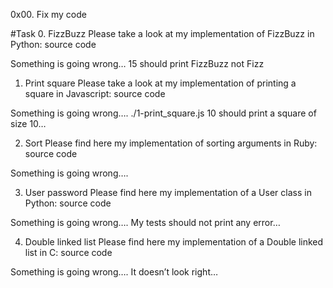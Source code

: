 0x00. Fix my code

#Task
0. FizzBuzz
Please take a look at my implementation of FizzBuzz in Python: source code

Something is going wrong…
15 should print FizzBuzz not Fizz

1. Print square
Please take a look at my implementation of printing a square in Javascript: source code

Something is going wrong….
./1-print_square.js 10 should print a square of size 10…

2. Sort
Please find here my implementation of sorting arguments in Ruby: source code

Something is going wrong….

3. User password
Please find here my implementation of a User class in Python: source code

Something is going wrong….
My tests should not print any error…

4. Double linked list
Please find here my implementation of a Double linked list in C: source code

Something is going wrong….
It doesn’t look right…
